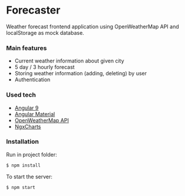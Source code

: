 # Forecaster

Weather forecast frontend application using OpenWeatherMap API and localStorage as mock database.

### Main features
- Current weather information about given city
- 5 day / 3 hourly forecast
- Storing weather information (adding, deleting) by user
- Authentication

### Used tech
 - [Angular 9](https://angular.io/)
 - [Angular Material](https://material.angular.io/)
 - [OpenWeatherMap API](https://openweathermap.org/)
 - [NgxCharts](https://swimlane.gitbook.io/ngx-charts/)

### Installation

Run in project folder:
```sh
$ npm install
```
To start the server:
```sh
$ npm start
```